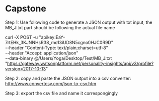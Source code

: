 # Capstone
Step 1: Use following code to generate a JSON output with txt input, the MB_J.txt part should be following the actual file name

curl -X POST -u "apikey:EaY-7rtEHk_3KJNNHsR38_mo13iUD8N5cgno0HJC0R9D" \
--header "Content-Type: text/plain;charset=utf-8" \
--header "Accept: application/json" \
--data-binary @/Users/Yoga/Desktop/Test/MB_J.txt \
"https://gateway.watsonplatform.net/personality-insights/api/v3/profile?version=2017-10-13"

Step 2: copy and paste the JSON output into a csv converter: http://www.convertcsv.com/json-to-csv.htm

Step 3: export the csv file and name it correspongingly
